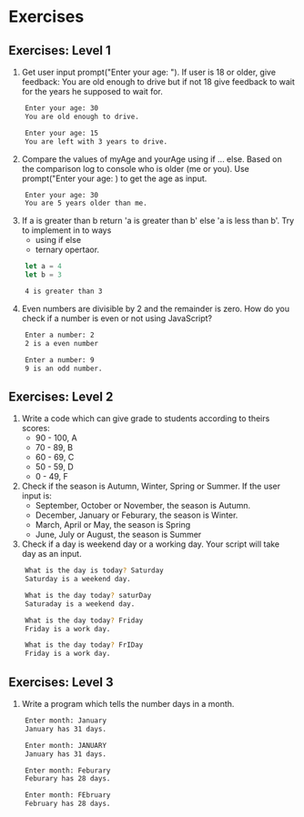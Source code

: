# Exercises
## Exercises: Level 1
1. Get user input prompt("Enter your age: "). If user is 18 or older, give feedback: You are old enough to drive but if not 18 give feedback to wait for the years he supposed to wait for.
```sh
    Enter your age: 30
    You are old enough to drive.

    Enter your age: 15
    You are left with 3 years to drive.
```
2. Compare the values of myAge and yourAge using if ... else. Based on the comparison log to console who is older (me or you). Use prompt("Enter your age: ) to get the age as input.
```sh
    Enter your age: 30
    You are 5 years older than me.
```
3. If a is greater than b return 'a is greater than b' else 'a is less than b'. Try to implement in to ways
    - using if else
    - ternary opertaor.
```js
    let a = 4
    let b = 3
```

```sh
    4 is greater than 3
```
4. Even numbers are divisible by 2 and the remainder is zero. How do you check if a number is even or not using JavaScript?

```sh
    Enter a number: 2
    2 is a even number

    Enter a number: 9
    9 is an odd number.
```
## Exercises: Level 2
1. Write a code which can give grade to students according to theirs scores:
    - 90 - 100, A
    - 70 - 89, B
    - 60 - 69, C
    - 50 - 59, D
    - 0 - 49, F
2. Check if the season is Autumn, Winter, Spring or Summer. If the user input is:
    - September, October or November, the season is Autumn.
    - December, January or Feburary, the season is Winter.
    - March, April or May, the season is Spring
    - June, July or August, the season is Summer
3. Check if a day is weekend day or a working day. Your script will take day as an input.
```sh
    What is the day is today? Saturday
    Saturday is a weekend day.

    What is the day today? saturDay
    Saturaday is a weekend day.

    What is the day today? Friday
    Friday is a work day.

    What is the day today? FrIDay
    Friday is a work day.
```
## Exercises: Level 3
1. Write a program which tells the number days in a month.
```sh
    Enter month: January
    January has 31 days.

    Enter month: JANUARY
    January has 31 days.

    Enter month: Feburary
    Feburary has 28 days.

    Enter month: FEbruary
    February has 28 days.
```
    